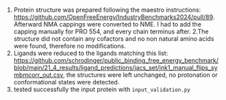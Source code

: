 1. Protein structure was prepared following the maestro instructions: https://github.com/OpenFreeEnergy/IndustryBenchmarks2024/pull/89. Afterward NMA cappings were
converted to NME. I had to add the capping manually for PRO 554, and every chain terminus after.
2.The structure did not contain any cofactors and no non natural amino acids were found,
therefore no modifications.
3. Ligands were reduced to the ligands matching this list: https://github.com/schrodinger/public_binding_free_energy_benchmark/blob/main/21_4_results/ligand_predictions/jacs_set/jnk1_manual_flips_symbmcorr_out.csv, the structures were left unchanged, no protonation or conformational states were detected.
4. tested successfully the input protein with `input_validation.py`
